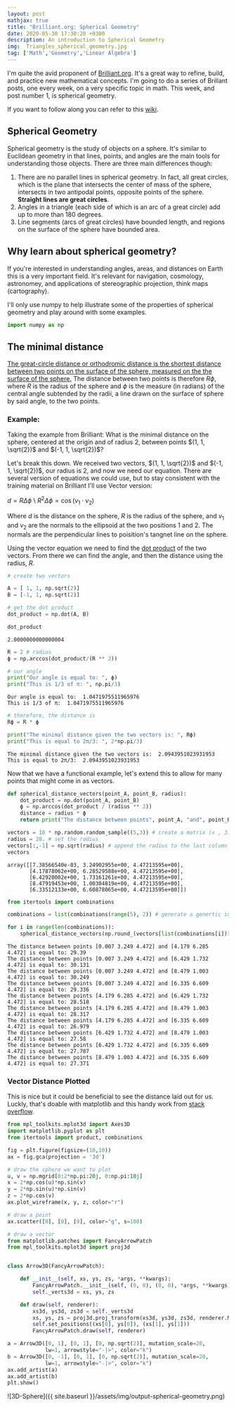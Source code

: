 ```yaml
---
layout: post
mathjax: true
title: "Brilliant.org: Spherical Geometry"
date: 2020-05-30 17:30:20 +0300
description: An introduction to Spherical Geometry
img:  Triangles_spherical_geometry.jpg
tag: ['Math','Geometry','Linear Algebra']
---
```

I'm quite the avid proponent of [Brilliant.org](https://brilliant.org/). It's a great way to refine, build, and practice new mathematical concepts. I'm going to do a series of Brillant posts, one every week, on a very specific topic in math. This week, and post number 1, is spherical geometry.

If you want to follow along you can refer to this [wiki](https://brilliant.org/wiki/spherical-geometry/).

## Spherical Geometry

Spherical geometry is the study of objects on a sphere. It's similar to Euclidean geometry in that lines, points, and angles are the main tools for understanding those objects. There are three main differences though: 

1. There are no parallel lines in spherical geometry. In fact, all great circles, which is the plane that intersects the center of mass of the sphere, intersects in two antipodal points, opposite points of the sphere. __Straight lines are great circles__.
2. Angles in a triangle (each side of which is an arc of a great circle) add up to more than 180 degrees.
3. Line segments (arcs of great circles) have bounded length, and regions on the surface of the sphere have bounded area.

## Why learn about spherical geometry? 
If you're interested in understanding angles, areas, and distances on Earth this is a very important field. It's relevant for navigation, cosmology, astronomey, and applications of stereographic projection, think maps (cartography). 

I'll only use numpy to help illustrate some of the properties of spherical geometry and play around with some examples.


```python
import numpy as np
```

## The minimal distance

[The great-circle distance or orthodromic distance is the shortest distance between two points on the surface of the sphere, measured on the the surface of the sphere.](https://en.wikipedia.org/wiki/Great-circle_distance) The distance between two points is therefore $R\phi$, where $R$ is the radius of the sphere and $\phi$ is the measure (in radians) of the central angle subtended by the radii, a line drawn on the surface of sphere by said angle, to the two points.

### Example:
Taking the example from Brilliant: What is the minimal distance on the sphere, centered at the origin and of radius 2, between points $(1, 1, \sqrt{2})$ and $(-1, 1, \sqrt{2})$?

Let's break this down. We received two vectors, $(1, 1, \sqrt{2})$ and $(-1, 1, \sqrt{2})$, our radius is 2, and now we need our equation. There are several version of equations we could use, but to stay consistent with the training material on Brilliant I'll use Vector version:

$d = R\Delta\phi$ \\
$R^{2}\Delta\phi = \cos(v_{1} \cdot v_{2})$

Where $d$ is the distance on the sphere, $R$ is the radius of the sphere, and $v_{1}$ and $v_{2}$ are the normals to the ellipsoid at the two positions 1 and 2. The normals are the perpendicular lines to poisition's tangnet line on the sphere.

Using the vector equation we need to find the [dot product](https://mathworld.wolfram.com/DotProduct.html) of the two vectors. From there we can find the angle, and then the distance using the radius, $R$.


```python
# create two vectors

A = [ 1, 1, np.sqrt(2)]
B = [-1, 1, np.sqrt(2)]

# get the dot product
dot_product = np.dot(A, B)

dot_product
```




    2.0000000000000004




```python
R = 2 # radius
ϕ = np.arccos(dot_product/(R ** 2))

# our angle
print("Our angle is equal to: ", ϕ)
print("This is 1/3 of π: ", np.pi/3)
```

    Our angle is equal to:  1.0471975511965976
    This is 1/3 of π:  1.0471975511965976
    


```python
# therefore, the distance is
Rϕ = R * ϕ

print("The minimal distance given the two vectors is: ", Rϕ)
print("This is equal to 2π/3: ", 2*np.pi/3)
```

    The minimal distance given the two vectors is:  2.0943951023931953
    This is equal to 2π/3:  2.0943951023931953
    


Now that we have a functional example, let's extend this to allow for many points that might come in as vectors.


```python
def spherical_distance_vectors(point_A, point_B, radius):
    dot_product = np.dot(point_A, point_B)
    ϕ = np.arccos(dot_product / (radius ** 2))
    distance = radius * ϕ
    return print("The distance between points", point_A, "and", point_B,"is equal to:", np.round_(distance,3))
```


```python
vectors = 10 * np.random.random_sample((5,3)) # create a matrix (x , 3). I picked 5 by 3.
radius = 20. # set the radius
vectors[:,-1] = np.sqrt(radius) # append the radius to the last column
vectors
```




    array([[7.38566540e-03, 3.24902955e+00, 4.47213595e+00],
           [4.17878062e+00, 6.28529588e+00, 4.47213595e+00],
           [6.42920002e+00, 1.73161261e+00, 4.47213595e+00],
           [8.47919453e+00, 1.00304819e+00, 4.47213595e+00],
           [6.33512133e+00, 6.60878065e+00, 4.47213595e+00]])




```python
from itertools import combinations

combinations = list(combinations(range(5), 2)) # generate a genertic index list to use to get the right points without duplicate analysis

for i in range(len(combinations)):
    spherical_distance_vectors(np.round_(vectors[list(combinations[i])[0]],3), np.round_(vectors[list(combinations[i])[1]],3), radius)
```

    The distance between points [0.007 3.249 4.472] and [4.179 6.285 4.472] is equal to: 29.39
    The distance between points [0.007 3.249 4.472] and [6.429 1.732 4.472] is equal to: 30.131
    The distance between points [0.007 3.249 4.472] and [8.479 1.003 4.472] is equal to: 30.249
    The distance between points [0.007 3.249 4.472] and [6.335 6.609 4.472] is equal to: 29.336
    The distance between points [4.179 6.285 4.472] and [6.429 1.732 4.472] is equal to: 28.518
    The distance between points [4.179 6.285 4.472] and [8.479 1.003 4.472] is equal to: 28.317
    The distance between points [4.179 6.285 4.472] and [6.335 6.609 4.472] is equal to: 26.979
    The distance between points [6.429 1.732 4.472] and [8.479 1.003 4.472] is equal to: 27.58
    The distance between points [6.429 1.732 4.472] and [6.335 6.609 4.472] is equal to: 27.787
    The distance between points [8.479 1.003 4.472] and [6.335 6.609 4.472] is equal to: 27.371
    

### Vector Distance Plotted

This is nice but it could be beneficial to see the distance laid out for us. Luckly, that's doable with matplotlib and this handy work from [stack overflow]("https://stackoverflow.com/questions/11140163/plotting-a-3d-cube-a-sphere-and-a-vector-in-matplotlib").


```python
from mpl_toolkits.mplot3d import Axes3D
import matplotlib.pyplot as plt
from itertools import product, combinations
```


```python
fig = plt.figure(figsize=(10,10))
ax = fig.gca(projection = '3d')

# draw the sphere we want to plot
u, v = np.mgrid[0:2*np.pi:20j, 0:np.pi:10j]
x = 2*np.cos(u)*np.sin(v)
y = 2*np.sin(u)*np.sin(v)
z = 2*np.cos(v)
ax.plot_wireframe(x, y, z, color="r")

# draw a point
ax.scatter([0], [0], [0], color="g", s=100)

# draw a vector
from matplotlib.patches import FancyArrowPatch
from mpl_toolkits.mplot3d import proj3d


class Arrow3D(FancyArrowPatch):

    def __init__(self, xs, ys, zs, *args, **kwargs):
        FancyArrowPatch.__init__(self, (0, 0), (0, 0), *args, **kwargs)
        self._verts3d = xs, ys, zs

    def draw(self, renderer):
        xs3d, ys3d, zs3d = self._verts3d
        xs, ys, zs = proj3d.proj_transform(xs3d, ys3d, zs3d, renderer.M)
        self.set_positions((xs[0], ys[0]), (xs[1], ys[1]))
        FancyArrowPatch.draw(self, renderer)

a = Arrow3D([0, 1], [0, 1], [0, np.sqrt(2)], mutation_scale=20,
            lw=1, arrowstyle="-|>", color="k")
b = Arrow3D([0, -1], [0, 1], [0, np.sqrt(2)], mutation_scale=20,
            lw=1, arrowstyle="-|>", color="k")
ax.add_artist(a)
ax.add_artist(b)
plt.show()
```


![3D-Sphere]({{ site.baseurl }}/assets/img/output-spherical-geometry.png)